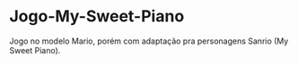 # Jogo-My-Sweet-Piano
Jogo no modelo Mario, porém com adaptação pra personagens Sanrio (My Sweet Piano). 
